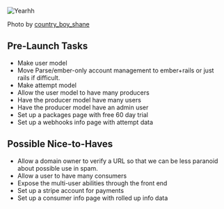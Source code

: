 ![Yearhh](http://farm4.staticflickr.com/3107/2820420847_fc3f8196cf_z.jpg)

Photo by [country_boy_shane](http://www.flickr.com/photos/shanegorski/)

## Pre-Launch Tasks
- Make user model
- Move Parse/ember-only account management to ember+rails or just rails if difficult.
- Make attempt model
- Allow the user model to have many producers
- Have the producer model have many users
- Have the producer model have an admin user
- Set up a packages page with free 60 day trial
- Set up a webhooks info page with attempt data

## Possible Nice-to-Haves
- Allow a domain owner to verify a URL so that we can be less paranoid about possible use in spam.
- Allow a user to have many consumers
- Expose the multi-user abilities through the front end
- Set up a stripe account for payments
- Set up a consumer info page with rolled up info data
